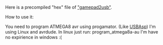 Here is a precompiled "hex" file of ["gamepad2usb"](https://vk.com/gamepad2usb).

How to use it:

You need to program ATMEGA8 avr using progamator. (Like [USBAsp](http://www.fischl.de/usbasp/))
I'm using Linux and avrdude.
In linux just run: program_atmega8a-au
I'm have no expirience in windows :(
